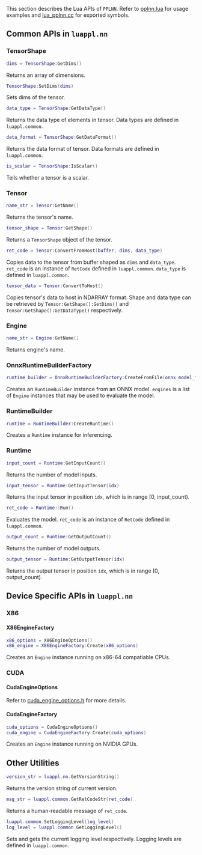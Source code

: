 This section describes the Lua APIs of `PPLNN`. Refer to [pplnn.lua](../../tools/pplnn.lua) for usage examples and [lua_pplnn.cc](../../lua/lua_pplnn.cc) for exported symbols.

## Common APIs in `luappl.nn`

### TensorShape

```lua
dims = TensorShape:GetDims()
```

Returns an array of dimensions.

```lua
TensorShape:SetDims(dims)
```

Sets dims of the tensor.

```lua
data_type = TensorShape:GetDataType()
```

Returns the data type of elements in tensor. Data types are defined in `luappl.common`.

```lua
data_format = TensorShape:GetDataFormat()
```

Returns the data format of tensor. Data formats are defined in `luappl.common`.

```lua
is_scalar = TensorShape:IsScalar()
```

Tells whether a tensor is a scalar.

### Tensor

```lua
name_str = Tensor:GetName()
```

Returns the tensor's name.

```lua
tensor_shape = Tensor:GetShape()
```

Returns a `TensorShape` object of the tensor.

```lua
ret_code = Tensor:ConvertFromHost(buffer, dims, data_type)
```

Copies data to the tensor from buffer shaped as `dims` and `data_type`. `ret_code` is an instance of `RetCode` defined in `luappl.common`. `data_type` is defined in `luappl.common`.

```lua
tensor_data = Tensor:ConvertToHost()
```

Copies tensor's data to host in NDARRAY format. Shape and data type can be retrieved by `Tensor:GetShape():GetDims()` and `Tensor:GetShape():GetDataType()` respectively.

### Engine

```lua
name_str = Engine:GetName()
```

Returns engine's name.

### OnnxRuntimeBuilderFactory

```lua
runtime_builder = OnnxRuntimeBuilderFactory:CreateFromFile(onnx_model_file, engines)
```

Creates an `RuntimeBuilder` instance from an ONNX model. `engines` is a list of `Engine` instances that may be used to evaluate the model.

### RuntimeBuilder

```lua
runtime = RuntimeBuilder:CreateRuntime()
```

Creates a `Runtime` instance for inferencing.

### Runtime

```lua
input_count = Runtime:GetInputCount()
```

Returns the number of model inputs.

```lua
input_tensor = Runtime:GetInputTensor(idx)
```

Returns the input tensor in position `idx`, which is in range [0, input_count).

```lua
ret_code = Runtime::Run()
```

Evaluates the model. `ret_code` is an instance of `RetCode` defined in `luappl.common`.

```lua
output_count = Runtime:GetOutputCount()
```

Returns the number of model outputs.

```lua
output_tensor = Runtime:GetOutputTensor(idx)
```

Returns the output tensor in position `idx`, which is in range [0, output_count).

## Device Specific APIs in `luappl.nn`

### X86

#### X86EngineFactory

```lua
x86_options = X86EngineOptions()
x86_engine = X86EngineFactory:Create(x86_options)
```

Creates an `Engine` instance running on x86-64 compatiable CPUs.

### CUDA

#### CudaEngineOptions

Refer to [cuda_engine_options.h](../../include/ppl/nn/engines/cuda/cuda_engine_options.h) for more details.

#### CudaEngineFactory

```lua
cuda_options = CudaEngineOptions()
cuda_engine = CudaEngineFactory:Create(cuda_options)
```

Creates an `Engine` instance running on NVIDIA GPUs.

## Other Utilities

```lua
version_str = luappl.nn.GetVersionString()
```

Returns the version string of current version.

```lua
msg_str = luappl.common.GetRetCodeStr(ret_code)
```

Returns a human-readable message of `ret_code`.

```lua
luappl.common.SetLoggingLevel(log_level)
log_level = luappl.common.GetLoggingLevel()
```

Sets and gets the current logging level respectively. Logging levels are defined in `luappl.common`.
